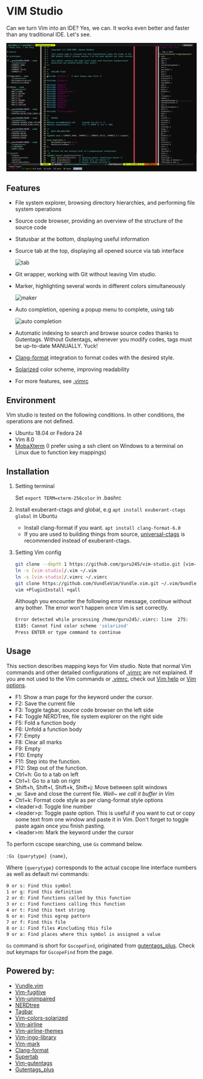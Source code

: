 # VIM Studio

Can we turn Vim into an IDE? Yes, we can. It works even better and faster than any traditional IDE. Let's see.

![overview](./.imgs/overview.png)

## Features

* File system explorer, browsing directory hierarchies, and performing file system operations

* Source code browser, providing an overview of the structure of the source code

* Statusbar at the bottom, displaying useful information

* Source tab at the top, displaying all opened source via tab interface

  ![tab](./.imgs/tab.gif)

* Git wrapper, working with Git without leaving Vim studio.

* Marker, highlighting several words in different colors simultaneously

  ![maker](./.imgs/mark.png)

* Auto completion, opening a popup menu to complete, using tab

  ![auto completion](./.imgs/autocomp.gif)

* Automatic indexing to search and browse source codes thanks to Gutentags. Without Gutentags, whenever you modify codes, tags must be up-to-date MANUALLY. Yuck!

* [Clang-format](https://clang.llvm.org/docs/ClangFormat.html) integration to format codes with the desired style.

* [Solarized](https://github.com/altercation/solarized) color scheme, improving readability

* For more features, see [.vimrc](./.vimrc)

## Environment

Vim studio is tested on the following conditions. In other conditions, the operations are not defined.

* Ubuntu 18.04 or Fedora 24
* Vim 8.0
* [MobaXterm](https://mobaxterm.mobatek.net/) (I prefer using a ssh client on Windows to a terminal on Linux due to function key mappings)

## Installation

1. Setting terminal

   Set `export TERM=xterm-256color` in .bashrc

2. Install exuberant-ctags and global, e.g `apt install exuberant-ctags global` in Ubuntu

   * Install clang-format if you want. `apt install clang-format-6.0`
   * If you are used to building things from source, [universal-ctags](https://github.com/universal-ctags/ctags) is recommended instead of exuberant-ctags.

3. Setting Vim config

   ```bash
   git clone --depth 1 https://github.com/guru245/vim-studio.git [vim-studio where you want]
   ln -s [vim-studio]/.vim ~/.vim
   ln -s [vim-studio]/.vimrc ~/.vimrc
   git clone https://github.com/VundleVim/Vundle.vim.git ~/.vim/bundle/Vundle.vim
   vim +PluginInstall +qall
   ```

   Although you encounter the following error message, continue without any bother. The error won't happen once Vim is set correctly.

   ```bash
   Error detected while processing /home/guru245/.vimrc: line  275:
   E185: Cannot find color scheme 'solarized'
   Press ENTER or type command to continue
   ```

## Usage

This section describes mapping keys for Vim studio. Note that normal Vim commands and other detailed configurations of [.vimrc](.vimrc) are not explained. If you are not used to the Vim commands or [.vimrc](.vimrc), check out [Vim help](http://vimdoc.sourceforge.net/htmldoc/help.html) or [Vim options](http://vimdoc.sourceforge.net/htmldoc/options.html).

* F1: Show a man page for the keyword under the cursor.
* F2: Save the current file
* F3: Toggle tagbar, source code browser on the left side
* F4: Toggle NERDTree, file system explorer on the right side
* F5: Fold a function body
* F6: Unfold a function body
* F7: Empty
* F8: Clear all marks
* F9: Empty
* F10: Empty
* F11: Step into the function.
* F12: Step out of the function.
* Ctrl+h: Go to a tab on left
* Ctrl+l: Go to a tab on right
* Shift+h, Shift+l, Shift+k, Shift+j:  Move between split windows
* ,w: Save and close the current file. *Well~ we call it buffer in Vim*
* Ctrl+k: Format code style as per clang-format style options
* \<leader>d: Toggle line number
* \<leader>p: Toggle paste option. This is useful if you want to cut or copy some text from one window and paste it in Vim. Don't forget to toggle paste again once you finish pasting.
* \<leader>m: Mark the keyword under the cursor

To perform cscope searching, use `Gs` command below. 

`:Gs {querytype} {name}`,

Where `{querytype}` corresponds to the actual cscope line interface numbers as well as default nvi commands:

```
0 or s: Find this symbol
1 or g: Find this definition
2 or d: Find functions called by this function
3 or c: Find functions calling this function
4 or t: Find this text string
6 or e: Find this egrep pattern
7 or f: Find this file
8 or i: Find files #including this file
9 or a: Find places where this symbol is assigned a value
```

`Gs` command is short for `GscopeFind`, originated from [gutentags_plus](https://github.com/skywind3000/gutentags_plus). Check out keymaps for `GscopeFind` from the page.

## Powered by:

* [Vundle.vim](https://github.com/VundleVim/Vundle.vim)
* [Vim-fugitive](https://github.com/tpope/vim-fugitive)
* [Vim-unimpaired](https://github.com/tpope/vim-unimpaired)
* [NERDtree](https://github.com/scrooloose/nerdtree)
* [Tagbar](https://github.com/majutsushi/tagbar)
* [Vim-colors-solarized](https://github.com/altercation/solarized)
* [Vim-airline](https://github.com/vim-airline/vim-airline)
* [Vim-airline-themes](https://github.com/vim-airline/vim-airline-themes)
* [Vim-ingo-library](https://github.com/inkarkat/vim-ingo-library)
* [Vim-mark](https://github.com/inkarkat/vim-mark)
* [Clang-format](https://clang.llvm.org/docs/ClangFormat.html)
* [Supertab](https://github.com/ervandew/supertab)
* [Vim-gutentags](https://github.com/ludovicchabant/vim-gutentags)
* [Gutentags_plus](https://github.com/skywind3000/gutentags_plus)

